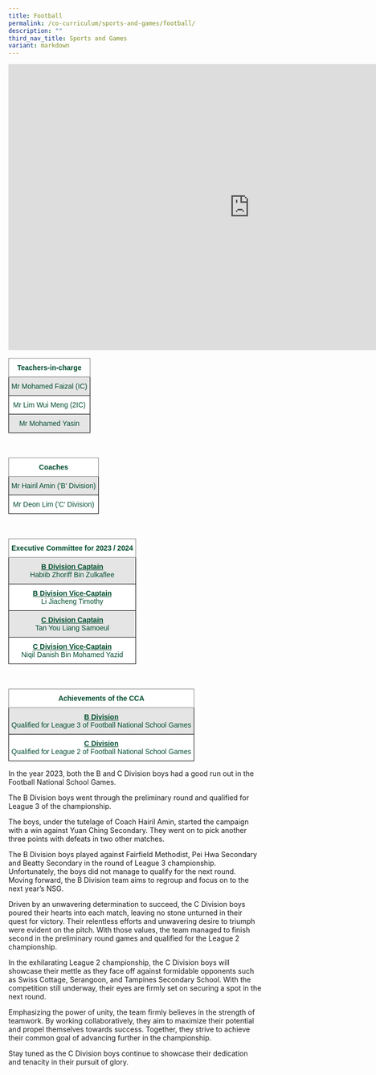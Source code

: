 ```yaml
---
title: Football
permalink: /co-curriculum/sports-and-games/football/
description: ""
third_nav_title: Sports and Games
variant: markdown
---
```

<iframe allowfullscreen="true" height="569" width="960" frameborder="0" src="https://docs.google.com/presentation/d/e/2PACX-1vR5Uj_7GxG6fUnml9_I_WMrBFV2IhrDy-hrY43i5hyq__0AKzGIqmQiqhbzDoDzk7xqinXQpu10qMYb/embed?start=true&amp;loop=true&amp;delayms=3000"></iframe>

<br>
<style type="text/css">
.tg  {border-collapse:collapse;border-spacing:0;}
.tg td{border-color:black;border-style:solid;border-width:1px;font-family:Arial, sans-serif;font-size:14px;
  overflow:hidden;padding:10px 5px;word-break:normal;}
.tg th{border-color:black;border-style:solid;border-width:1px;font-family:Arial, sans-serif;font-size:14px;
  font-weight:normal;overflow:hidden;padding:10px 5px;word-break:normal;}
.tg .tg-mwbt{background-color:#FFF;border-color:inherit;color:#004D2E;font-weight:bold;text-align:center;vertical-align:middle}
.tg .tg-bapb{background-color:#E5E5E5;color:#004D2E;text-align:center;vertical-align:middle}
.tg .tg-wpup{background-color:#FFF;color:#004D2E;text-align:center;vertical-align:middle}
</style>
<table class="tg">
<thead>
  <tr>
    <th class="tg-mwbt"><span style="font-weight:700">Teachers-in-charge</span></th>
  </tr>
</thead>
<tbody>
  <tr>
    <td class="tg-bapb">Mr Mohamed Faizal (IC)</td>
  </tr>
  <tr>
    <td class="tg-wpup">Mr Lim Wui Meng (2IC)</td>
  </tr>
  <tr>
    <td class="tg-bapb">Mr Mohamed Yasin</td>
  </tr>
  
</tbody>
</table>
<br>
<style type="text/css">
.tg  {border-collapse:collapse;border-spacing:0;}
.tg td{border-color:black;border-style:solid;border-width:1px;font-family:Arial, sans-serif;font-size:14px;
  overflow:hidden;padding:10px 5px;word-break:normal;}
.tg th{border-color:black;border-style:solid;border-width:1px;font-family:Arial, sans-serif;font-size:14px;
  font-weight:normal;overflow:hidden;padding:10px 5px;word-break:normal;}
.tg .tg-mwbt{background-color:#FFF;border-color:inherit;color:#004D2E;font-weight:bold;text-align:center;vertical-align:middle}
.tg .tg-bapb{background-color:#E5E5E5;color:#004D2E;text-align:center;vertical-align:middle}
.tg .tg-wpup{background-color:#FFF;color:#004D2E;text-align:center;vertical-align:middle}
</style>
<table class="tg">
<thead>
  <tr>
    <th class="tg-mwbt"><span style="font-weight:700">Coaches</span></th>
  </tr>
</thead>
<tbody>
  <tr>
    <td class="tg-bapb">Mr Hairil Amin ('B' Division)</td>
  </tr>
  <tr>
    <td class="tg-wpup">Mr Deon Lim ('C' Division)</td>
  </tr>
</tbody>
</table>
<br>
<style type="text/css">
.tg  {border-collapse:collapse;border-spacing:0;}
.tg td{border-color:black;border-style:solid;border-width:1px;font-family:Arial, sans-serif;font-size:14px;
  overflow:hidden;padding:10px 5px;word-break:normal;}
.tg th{border-color:black;border-style:solid;border-width:1px;font-family:Arial, sans-serif;font-size:14px;
  font-weight:normal;overflow:hidden;padding:10px 5px;word-break:normal;}
.tg .tg-mwbt{background-color:#FFF;border-color:inherit;color:#004D2E;font-weight:bold;text-align:center;vertical-align:middle}
.tg .tg-ywyw{background-color:#E5E5E5;color:#004D2E;font-weight:bold;text-align:center;text-decoration:underline;vertical-align:top}
.tg .tg-frvs{background-color:#FFF;color:#004D2E;font-weight:bold;text-align:center;text-decoration:underline;vertical-align:top}
</style>
<table class="tg">
<thead>
  <tr>
    <th class="tg-mwbt"><span style="font-weight:700">Executive Committee for 2023 / 2024</span></th>
  </tr>
</thead>
<tbody>
  <tr>
    <td class="tg-bapb"><b><u>B Division Captain</u></b><br><span style="font-weight:400;color:#004D2E">Habiib Zhoriff Bin Zulkaflee</span></td>
  </tr>
  <tr>
    <td class="tg-wpup"><b><u>B Division Vice-Captain</u></b><br><span style="font-weight:400;color:#004D2E">Li Jiacheng Timothy</span></td>
  </tr>
  <tr>
    <td class="tg-bapb"><b><u>C Division Captain</u></b><br><span style="font-weight:400;color:#004D2E">Tan You Liang Samoeul</span></td>
  </tr>
  <tr>
    <td class="tg-wpup"><b><u>C Division Vice-Captain</u></b><br><span style="font-weight:400;color:#004D2E">Niqil Danish Bin Mohamed Yazid</span></td>
  </tr>
</tbody>
</table>
<br>
<style type="text/css">
.tg  {border-collapse:collapse;border-spacing:0;}
.tg td{border-color:black;border-style:solid;border-width:1px;font-family:Arial, sans-serif;font-size:14px;
  overflow:hidden;padding:10px 5px;word-break:normal;}
.tg th{border-color:black;border-style:solid;border-width:1px;font-family:Arial, sans-serif;font-size:14px;
  font-weight:normal;overflow:hidden;padding:10px 5px;word-break:normal;}
.tg .tg-mwbt{background-color:#FFF;border-color:inherit;color:#004D2E;font-weight:bold;text-align:center;vertical-align:middle}
.tg .tg-ywyw{background-color:#E5E5E5;color:#004D2E;font-weight:bold;text-align:center;text-decoration:underline;vertical-align:top}
.tg .tg-frvs{background-color:#FFF;color:#004D2E;font-weight:bold;text-align:center;text-decoration:underline;vertical-align:top}
</style>
<table class="tg">
<thead>
  <tr>
    <th class="tg-mwbt"><span style="font-weight:700">Achievements of the CCA</span></th>
  </tr>
</thead>
<tbody>
  <tr>
		<td class="tg-bapb"><b><u>B Division</u></b><br><span style="font-weight:400;color:#004D2E"></span> <span style="font-weight:400;color:#004D2E">Qualified for League 3 of Football National School Games</span></td>
  </tr>
  <tr>
    <td class="tg-wpup"><b><u>C Division</u></b><br><span style="font-weight:400;color:#004D2E">Qualified for League 2 of Football National School Games </span></td>
  </tr>
</tbody>
</table>


In the year 2023, both the B and C Division boys had a good run out in the Football National School Games.

The B Division boys went through the preliminary round and qualified for League 3 of the championship.

The boys, under the tutelage of Coach Hairil Amin, started the campaign with a win against Yuan Ching Secondary. They went on to pick another three points with defeats in two other matches. 

The B Division boys played against Fairfield Methodist, Pei Hwa Secondary and Beatty Secondary in the round of League 3 championship. Unfortunately, the boys did not manage to qualify for the next round. Moving forward, the B Division team aims to regroup and focus on to the next year’s NSG.

Driven by an unwavering determination to succeed, the C Division boys poured their hearts into each match, leaving no stone unturned in their quest for victory. Their relentless efforts and unwavering desire to triumph were evident on the pitch. With those values, the team managed to finish second in the preliminary round games and qualified for the League 2 championship. 

In the exhilarating League 2 championship, the C Division boys will showcase their mettle as they face off against formidable opponents such as Swiss Cottage, Serangoon, and Tampines Secondary School. With the competition still underway, their eyes are firmly set on securing a spot in the next round.

Emphasizing the power of unity, the team firmly believes in the strength of teamwork. By working collaboratively, they aim to maximize their potential and propel themselves towards success. Together, they strive to achieve their common goal of advancing further in the championship.

Stay tuned as the C Division boys continue to showcase their dedication and tenacity in their pursuit of glory.